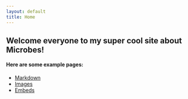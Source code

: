 ```yaml
---
layout: default
title: Home
---
```


## Welcome everyone to my super cool site about Microbes!


#### Here are some example pages:

- [Markdown](02-markdown-examples)
- [Images](03-images-examples)
- [Embeds](04-embeds-examples)
